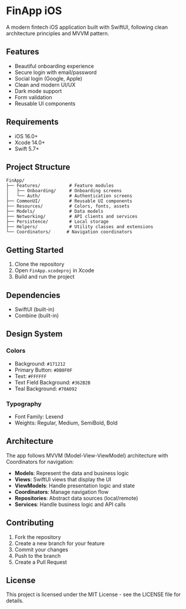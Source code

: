 # FinApp iOS

A modern fintech iOS application built with SwiftUI, following clean architecture principles and MVVM pattern.

## Features

- Beautiful onboarding experience
- Secure login with email/password
- Social login (Google, Apple)
- Clean and modern UI/UX
- Dark mode support
- Form validation
- Reusable UI components

## Requirements

- iOS 16.0+
- Xcode 14.0+
- Swift 5.7+

## Project Structure

```
FinApp/
├── Features/           # Feature modules
│   ├── Onboarding/     # Onboarding screens
│   └── Auth/           # Authentication screens
├── CommonUI/           # Reusable UI components
├── Resources/          # Colors, fonts, assets
├── Models/             # Data models
├── Networking/         # API clients and services
├── Persistence/        # Local storage
├── Helpers/            # Utility classes and extensions
└── Coordinators/      # Navigation coordinators
```

## Getting Started

1. Clone the repository
2. Open `FinApp.xcodeproj` in Xcode
3. Build and run the project

## Dependencies

- SwiftUI (built-in)
- Combine (built-in)

## Design System

### Colors
- Background: `#171212`
- Primary Button: `#DB0F0F`
- Text: `#FFFFFF`
- Text Field Background: `#362B2B`
- Teal Background: `#70A092`

### Typography
- Font Family: Lexend
- Weights: Regular, Medium, SemiBold, Bold

## Architecture

The app follows MVVM (Model-View-ViewModel) architecture with Coordinators for navigation:

- **Models**: Represent the data and business logic
- **Views**: SwiftUI views that display the UI
- **ViewModels**: Handle presentation logic and state
- **Coordinators**: Manage navigation flow
- **Repositories**: Abstract data sources (local/remote)
- **Services**: Handle business logic and API calls

## Contributing

1. Fork the repository
2. Create a new branch for your feature
3. Commit your changes
4. Push to the branch
5. Create a Pull Request

## License

This project is licensed under the MIT License - see the LICENSE file for details.
